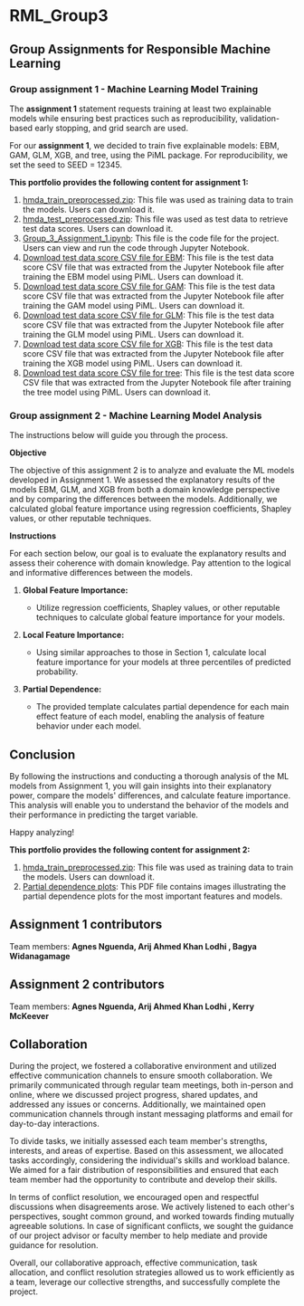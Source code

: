 # RML_Group3
## **Group Assignments for Responsible Machine Learning**

### **Group assignment 1 - Machine Learning Model Training**

The **assignment 1** statement requests training at least two explainable models while ensuring best practices such as reproducibility, validation-based early stopping, and grid search are used.

For our **assignment 1**, we decided to train five explainable models: EBM, GAM, GLM, XGB, and tree, using the PiML package. For reproducibility, we set the seed to SEED = 12345.

**This portfolio provides the following content for assignment 1:**

1. [hmda_train_preprocessed.zip](https://github.com/arijlodhi/RML_Group3/blob/main/hmda_train_preprocessed.zip): This file was used as training data to train the models. Users can download it.
2. [hmda_test_preprocessed.zip](https://github.com/arijlodhi/RML_Group3/blob/main/hmda_test_preprocessed.zip): This file was used as test data to retrieve test data scores. Users can download it.
3.  [Group_3_Assignment_1.ipynb](https://github.com/arijlodhi/RML_Group3/blob/main/Group_3_Assignment_1.ipynb): This file is the code file for the project. Users can view and run the code through Jupyter Notebook.
4. [Download test data score CSV file for EBM](https://github.com/arijlodhi/RML_Group3/blob/main/group3_piml_EBM.csv): This file is the test data score CSV file that was extracted from the Jupyter Notebook file after training the EBM model using PiML. Users can download it.
5. [Download test data score CSV file for GAM](https://github.com/arijlodhi/RML_Group3/blob/main/group3_piml_GAM.csv): This file is the test data score CSV file that was extracted from the Jupyter Notebook file after training the GAM model using PiML. Users can download it.
6. [Download test data score CSV file for GLM](https://github.com/arijlodhi/RML_Group3/blob/main/group3_piml_GLM.csv): This file is the test data score CSV file that was extracted from the Jupyter Notebook file after training the GLM model using PiML. Users can download it.
7. [Download test data score CSV file for XGB](https://github.com/arijlodhi/RML_Group3/blob/main/group3_piml_XGB.csv): This file is the test data score CSV file that was extracted from the Jupyter Notebook file after training the XGB model using PiML. Users can download it.
8. [Download test data score CSV file for tree](https://github.com/arijlodhi/RML_Group3/blob/main/group3_piml_tree.csv): This file is the test data score CSV file that was extracted from the Jupyter Notebook file after training the tree model using PiML. Users can download it.

### **Group assignment 2 - Machine Learning Model Analysis**


The instructions below will guide you through the process.

**Objective**

The objective of this assignment 2 is to analyze and evaluate the ML models developed in Assignment 1. We assessed the explanatory results of the models EBM, GLM, and XGB from both a domain knowledge perspective and by comparing the differences between the models. Additionally, we calculated global feature importance using regression coefficients, Shapley values, or other reputable techniques.

**Instructions**

For each section below, our goal is to evaluate the explanatory results and assess their coherence with domain knowledge. Pay attention to the logical and informative differences between the models.

1. **Global Feature Importance:**
   - Utilize regression coefficients, Shapley values, or other reputable techniques to calculate global feature importance for your models.

2. **Local Feature Importance:**
   - Using similar approaches to those in Section 1, calculate local feature importance for your models at three percentiles of predicted probability.

3. **Partial Dependence:**
   - The provided template calculates partial dependence for each main effect feature of each model, enabling the analysis of feature behavior under each model.

## Conclusion

By following the instructions and conducting a thorough analysis of the ML models from Assignment 1, you will gain insights into their explanatory power, compare the models' differences, and calculate feature importance. This analysis will enable you to understand the behavior of the models and their performance in predicting the target variable.

Happy analyzing!

**This portfolio provides the following content for assignment 2:**

1. [hmda_train_preprocessed.zip](https://github.com/arijlodhi/RML_Group3/blob/main/hmda_train_preprocessed.zip): This file was used as training data to train the models. Users can download it.
2. [Partial dependence plots](https://github.com/arijlodhi/RML_Group3/blob/main/RML_assignment2.pdf): This PDF file contains images illustrating the partial dependence plots for the most important features and models.


## Assignment 1 contributors
Team members: **Agnes Nguenda, Arij Ahmed Khan Lodhi , Bagya Widanagamage**

## Assignment 2 contributors
Team members: **Agnes Nguenda, Arij Ahmed Khan Lodhi , Kerry McKeever**

## Collaboration
During the project, we fostered a collaborative environment and utilized effective communication channels to ensure smooth collaboration. We primarily communicated through regular team meetings, both in-person and online, where we discussed project progress, shared updates, and addressed any issues or concerns. Additionally, we maintained open communication channels through instant messaging platforms and email for day-to-day interactions.

To divide tasks, we initially assessed each team member's strengths, interests, and areas of expertise. Based on this assessment, we allocated tasks accordingly, considering the individual's skills and workload balance. We aimed for a fair distribution of responsibilities and ensured that each team member had the opportunity to contribute and develop their skills.

In terms of conflict resolution, we encouraged open and respectful discussions when disagreements arose. We actively listened to each other's perspectives, sought common ground, and worked towards finding mutually agreeable solutions. In case of significant conflicts, we sought the guidance of our project advisor or faculty member to help mediate and provide guidance for resolution.

Overall, our collaborative approach, effective communication, task allocation, and conflict resolution strategies allowed us to work efficiently as a team, leverage our collective strengths, and successfully complete the project.

